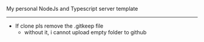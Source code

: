 My personal NodeJs and Typescript server template

---

- If clone pls remove the .gitkeep file  
  - without it, i cannot upload empty folder to github 
